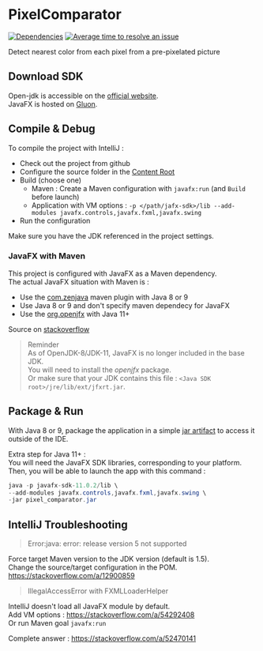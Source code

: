 # PixelComparator
[![Dependencies](https://img.shields.io/librariesio/github/Iron-Wolf/PixelComparator.svg)](https://libraries.io/github/Iron-Wolf/PixelComparator) 
[![Average time to resolve an issue](http://isitmaintained.com/badge/resolution/Iron-Wolf/PixelComparator.svg)](http://isitmaintained.com/project/Iron-Wolf/PixelComparator "Average time to resolve an issue")  

Detect nearest color from each pixel from a pre-pixelated picture

## Download SDK
Open-jdk is accessible on the [official website](https://jdk.java.net/).  
JavaFX is hosted on [Gluon](https://gluonhq.com/products/javafx/).  

## Compile & Debug
To compile the project with IntelliJ :
 - Check out the project from github
 - Configure the source folder in the [Content Root](https://www.jetbrains.com/help/idea/content-roots.html)
 - Build (choose one)
   - Maven : Create a Maven configuration with `javafx:run` (and `Build` before launch)
   - Application with VM options : `-p </path/jafx-sdk>/lib --add-modules javafx.controls,javafx.fxml,javafx.swing`
 - Run the configuration

Make sure you have the JDK referenced in the project settings.  

### JavaFX with Maven
This project is configured with JavaFX as a Maven dependency.  
The actual JavaFX situation with Maven is :
 - Use the [com.zenjava](https://github.com/openjfx/javafx-maven-plugin) maven plugin with Java 8 or 9
 - Use Java 8 or 9 and don't specify maven dependecy for JavaFX
 - Use the [org.openjfx](https://github.com/openjfx/javafx-maven-plugin) with Java 11+  

Source on [stackoverflow](https://stackoverflow.com/a/15283999)  

> Reminder  
As of OpenJDK-8/JDK-11, JavaFX is no longer included in the base JDK.  
You will need to install the *openjfx* package.  
Or make sure that your JDK contains this file : `<Java SDK root>/jre/lib/ext/jfxrt.jar`.  


## Package & Run
With Java 8 or 9, package the application in a simple 
[jar artifact](https://www.jetbrains.com/help/idea/creating-and-running-your-first-java-application.html#package) 
to access it outside of the IDE.  

Extra step for Java 11+ :  
You will need the JavaFX SDK libraries, corresponding to your platform.  
Then, you will be able to launch the app with this command : 
```java
java -p javafx-sdk-11.0.2/lib \
--add-modules javafx.controls,javafx.fxml,javafx.swing \
-jar pixel_comparator.jar
```

## IntelliJ Troubleshooting

> Error:java: error: release version 5 not supported  

Force target Maven version to the JDK version (default is 1.5).  
Change the source/target configuration in the POM.  
https://stackoverflow.com/a/12900859  

> IllegalAccessError with FXMLLoaderHelper  

IntelliJ doesn't load all JavaFX module by default.  
Add VM options : https://stackoverflow.com/a/54292408  
Or run Maven goal `javafx:run`  

Complete answer : https://stackoverflow.com/a/52470141


